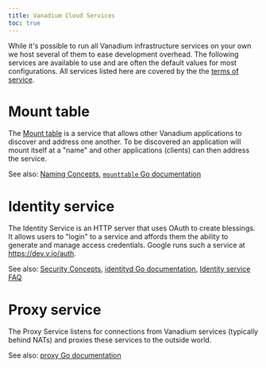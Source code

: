 ```yaml
---
title: Vanadium Cloud Services
toc: true
---
```


While it's possible to run all Vanadium infrastructure services on your own we host several of them to ease development overhead. The following services are available to use and are often the default values for most configurations. All services listed here are covered by the the [terms of service].

# Mount table

The [Mount table] is a service that allows other Vanadium applications to discover and address one another. To be discovered an application will mount itself at a "name" and other applications (clients) can then address the service.

See also: [Naming Concepts], [`mounttable` Go documentation]

# Identity service

The Identity Service is an HTTP server that uses OAuth to create blessings. It allows users to "login" to a service and affords them the ability to generate and manage access credentials.
Google runs such a service at https://dev.v.io/auth.

See also: [Security Concepts], [identityd Go documentation], [Identity service FAQ]

# Proxy service

The Proxy Service listens for connections from Vanadium services (typically behind NATs) and proxies these services to the outside world.

See also: [proxy Go documentation]

[proxy Go documentation]: https://godoc.org/v.io/x/ref/services/proxy
[`mounttable` Go documentation]: https://godoc.org/v.io/x/ref/services/mounttable
[Mount table]: /2016/glossary.html#mount-table
[Naming Concepts]: /2016/concepts/naming.html
[Security Concepts]: /2016/concepts/security.html
[identityd Go documentation]: https://godoc.org/v.io/x/ref/services/identity/identityd
[terms of service]: /2016/tos.html
[Identity service FAQ]: /2016/tools/identity-service-faq.html
